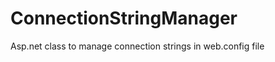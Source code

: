 ConnectionStringManager
=======================

Asp.net class to manage connection strings in web.config file
